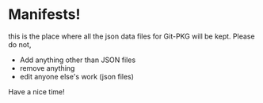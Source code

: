 # Manifests!
this is the place where all the json data files for Git-PKG will be kept.
Please do not,
- Add anything other than JSON files
- remove anything
- edit anyone else's work (json files)

Have a nice time!
